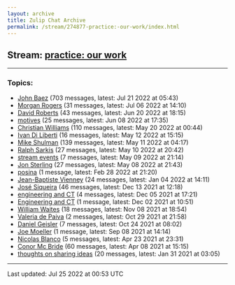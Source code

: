 ```yaml
---
layout: archive
title: Zulip Chat Archive
permalink: /stream/274877-practice:-our-work/index.html
---
```


## Stream: [practice: our work](https://mattecapu.github.io/ct-zulip-archive/stream/274877-practice:-our-work/index.html)
---

### Topics:

* [John Baez](topic/topic_John.20Baez.html) (703 messages, latest: Jul 21 2022 at 05:43)
* [Morgan Rogers](topic/topic_Morgan.20Rogers.html) (31 messages, latest: Jul 06 2022 at 14:10)
* [David Roberts](topic/topic_David.20Roberts.html) (43 messages, latest: Jun 20 2022 at 18:15)
* [motives](topic/topic_motives.html) (25 messages, latest: Jun 08 2022 at 17:35)
* [Christian Williams](topic/topic_Christian.20Williams.html) (110 messages, latest: May 20 2022 at 00:44)
* [Ivan Di Liberti](topic/topic_Ivan.20Di.20Liberti.html) (16 messages, latest: May 12 2022 at 15:15)
* [Mike Shulman](topic/topic_Mike.20Shulman.html) (139 messages, latest: May 11 2022 at 04:17)
* [Ralph Sarkis](topic/topic_Ralph.20Sarkis.html) (27 messages, latest: May 10 2022 at 20:42)
* [stream events](topic/topic_stream.20events.html) (7 messages, latest: May 09 2022 at 21:14)
* [Jon Sterling](topic/topic_Jon.20Sterling.html) (27 messages, latest: May 08 2022 at 21:43)
* [posina](topic/topic_posina.html) (1 message, latest: Feb 28 2022 at 21:20)
* [Jean-Baptiste Vienney](topic/topic_Jean-Baptiste.20Vienney.html) (24 messages, latest: Jan 04 2022 at 14:11)
* [José Siqueira](topic/topic_Jos.C3.A9.20Siqueira.html) (46 messages, latest: Dec 13 2021 at 12:18)
* [engineering and CT](topic/topic_engineering.20and.20CT.html) (4 messages, latest: Dec 05 2021 at 17:21)
* [Engineering and CT](topic/topic_Engineering.20and.20CT.html) (1 message, latest: Dec 02 2021 at 10:51)
* [William Waites](topic/topic_William.20Waites.html) (18 messages, latest: Nov 08 2021 at 18:54)
* [Valeria de Paiva](topic/topic_Valeria.20de.20Paiva.html) (2 messages, latest: Oct 29 2021 at 21:58)
* [Daniel Geisler](topic/topic_Daniel.20Geisler.html) (7 messages, latest: Oct 24 2021 at 08:02)
* [Joe Moeller](topic/topic_Joe.20Moeller.html) (1 message, latest: Sep 08 2021 at 14:14)
* [Nicolas Blanco](topic/topic_Nicolas.20Blanco.html) (5 messages, latest: Apr 23 2021 at 23:31)
* [Conor Mc Bride](topic/topic_Conor.20Mc.20Bride.html) (60 messages, latest: Apr 08 2021 at 15:15)
* [thoughts on sharing ideas](topic/topic_thoughts.20on.20sharing.20ideas.html) (20 messages, latest: Jan 31 2021 at 03:05)

<hr><p>Last updated: Jul 25 2022 at 00:53 UTC</p>
